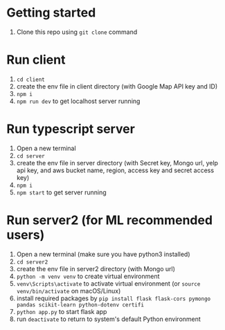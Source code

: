 # Getting started

1. Clone this repo using `git clone` command

# Run client

1. `cd client`
2. create the env file in client directory (with Google Map API key and ID)
3. `npm i`
4. `npm run dev` to get localhost server running

# Run typescript server

1. Open a new terminal
2. `cd server`
3. create the env file in server directory (with Secret key, Mongo url, yelp api key, and aws bucket name, region, access key and secret access key)
4. `npm i`
5. `npm start` to get server running

# Run server2 (for ML recommended users)

1. Open a new terminal (make sure you have python3 installed)
2. `cd server2`
3. create the env file in server2 directory (with Mongo url)
4. `python -m venv venv` to create virtual environment
5. `venv\Scripts\activate` to activate virtual environment (or `source venv/bin/activate` on macOS/Linux)
6. install required packages by `pip install flask flask-cors pymongo pandas scikit-learn python-dotenv certifi`
7. `python app.py` to start flask app
8. run `deactivate` to return to system's default Python environment

